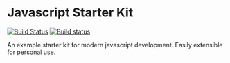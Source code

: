 # Javascript Starter Kit

[![Build Status](https://travis-ci.org/azdanov/javascript-starter-kit.svg?branch=master)](https://travis-ci.org/azdanov/javascript-starter-kit)
[![Build status](https://ci.appveyor.com/api/projects/status/lkb19kme8urv6fna?svg=true)](https://ci.appveyor.com/project/azdanov/javascript-starter-kit)


An example starter kit for modern javascript development. Easily extensible for personal use.
